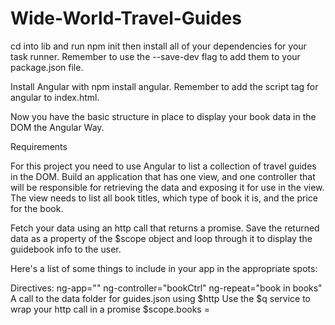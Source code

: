# Wide-World-Travel-Guides

cd into lib and run npm init then install all of your dependencies for your task runner. Remember to use the --save-dev flag to add them to your package.json file.

Install Angular with npm install angular. Remember to add the script tag for angular to index.html.

Now you have the basic structure in place to display your book data in the DOM the Angular Way.

Requirements

For this project you need to use Angular to list a collection of travel guides in the DOM. Build an application that has one view, and one controller that will be responsible for retrieving the data and exposing it for use in the view. The view needs to list all book titles, which type of book it is, and the price for the book.

Fetch your data using an http call that returns a promise. Save the returned data as a property of the $scope object and loop through it to display the guidebook info to the user.

Here's a list of some things to include in your app in the appropriate spots:

Directives:
ng-app="<your module name>"
ng-controller="bookCtrl"
ng-repeat="book in books"
A call to the data folder for guides.json using $http
Use the $q service to wrap your http call in a promise
$scope.books = <your array of guide books data>